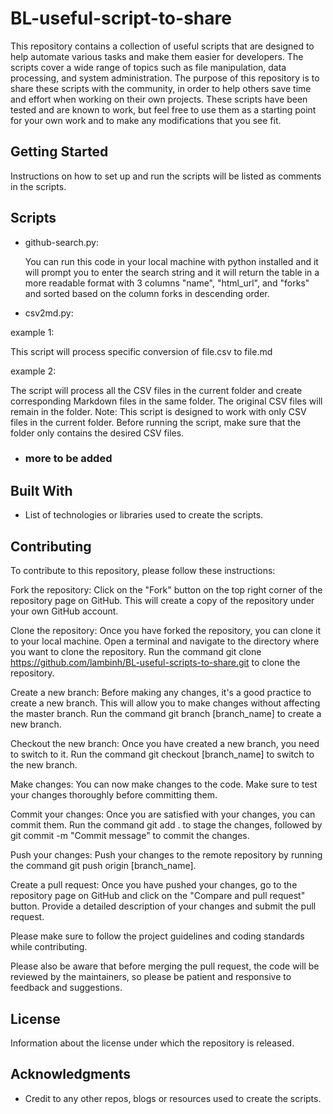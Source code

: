 # BL-useful-script-to-share

This repository contains a collection of useful scripts that are designed to help automate various tasks and make them easier for developers. The scripts cover a wide range of topics such as file manipulation, data processing, and system administration. The purpose of this repository is to share these scripts with the community, in order to help others save time and effort when working on their own projects. These scripts have been tested and are known to work, but feel free to use them as a starting point for your own work and to make any modifications that you see fit.

## Getting Started

Instructions on how to set up and run the scripts will be listed as comments in the scripts.

## Scripts

- github-search.py:

  You can run this code in your local machine with python installed and it will prompt you to enter the search string and it will return the table in a more readable format with 3 columns "name", "html_url", and "forks" and sorted based on the column forks in descending order.

- csv2md.py:

example 1:
   <python csv2md.py file.csv >

This script will process specific conversion of file.csv to file.md

example 2:
     <python csv2md.py>

The script will process all the CSV files in the current folder and create corresponding Markdown files in the same folder.
The original CSV files will remain in the folder.
Note: This script is designed to work with only CSV files in the current folder. Before running the script, make sure that the folder only contains the desired CSV files.

- ### more to be added

## Built With

- List of technologies or libraries used to create the scripts.

## Contributing

To contribute to this repository, please follow these instructions:

  Fork the repository: Click on the "Fork" button on the top right corner of the repository page on GitHub. This will create a copy of the repository under your own GitHub account.

  Clone the repository: Once you have forked the repository, you can clone it to your local machine. Open a terminal and navigate to the directory where you want to clone the repository. Run the command git clone https://github.com/lambinh/BL-useful-scripts-to-share.git  to clone the repository.

  Create a new branch: Before making any changes, it's a good practice to create a new branch. This will allow you to make changes without affecting the master branch. Run the command git branch [branch_name] to create a new branch.

  Checkout the new branch: Once you have created a new branch, you need to switch to it. Run the command git checkout [branch_name] to switch to the new branch.

  Make changes: You can now make changes to the code. Make sure to test your changes thoroughly before committing them.

  Commit your changes: Once you are satisfied with your changes, you can commit them. Run the command git add . to stage the changes, followed by git commit -m "Commit message" to commit the changes.

  Push your changes: Push your changes to the remote repository by running the command git push origin [branch_name].

  Create a pull request: Once you have pushed your changes, go to the repository page on GitHub and click on the "Compare and pull request" button. Provide a detailed description of your changes and submit the pull request.

Please make sure to follow the project guidelines and coding standards while contributing.

Please also be aware that before merging the pull request, the code will be reviewed by the maintainers, so please be patient and responsive to feedback and suggestions.
## License

Information about the license under which the repository is released.

## Acknowledgments

- Credit to any other repos, blogs or resources used to create the scripts.
